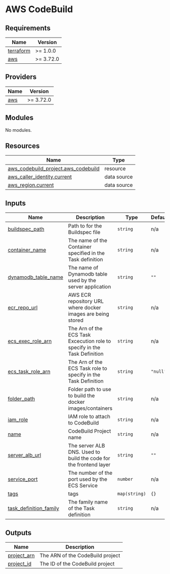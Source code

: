 # AWS CodeBuild

<!-- BEGINNING OF PRE-COMMIT-TERRAFORM DOCS HOOK -->
## Requirements

| Name | Version |
|------|---------|
| <a name="requirement_terraform"></a> [terraform](#requirement\_terraform) | >= 1.0.0 |
| <a name="requirement_aws"></a> [aws](#requirement\_aws) | >= 3.72.0 |

## Providers

| Name | Version |
|------|---------|
| <a name="provider_aws"></a> [aws](#provider\_aws) | >= 3.72.0 |

## Modules

No modules.

## Resources

| Name | Type |
|------|------|
| [aws_codebuild_project.aws_codebuild](https://registry.terraform.io/providers/hashicorp/aws/latest/docs/resources/codebuild_project) | resource |
| [aws_caller_identity.current](https://registry.terraform.io/providers/hashicorp/aws/latest/docs/data-sources/caller_identity) | data source |
| [aws_region.current](https://registry.terraform.io/providers/hashicorp/aws/latest/docs/data-sources/region) | data source |

## Inputs

| Name | Description | Type | Default | Required |
|------|-------------|------|---------|:--------:|
| <a name="input_buildspec_path"></a> [buildspec\_path](#input\_buildspec\_path) | Path to for the Buildspec file | `string` | n/a | yes |
| <a name="input_container_name"></a> [container\_name](#input\_container\_name) | The name of the Container specified in the Task definition | `string` | n/a | yes |
| <a name="input_dynamodb_table_name"></a> [dynamodb\_table\_name](#input\_dynamodb\_table\_name) | The name of Dynamodb table used by the server application | `string` | `""` | no |
| <a name="input_ecr_repo_url"></a> [ecr\_repo\_url](#input\_ecr\_repo\_url) | AWS ECR repository URL where docker images are being stored | `string` | n/a | yes |
| <a name="input_ecs_exec_role_arn"></a> [ecs\_exec\_role\_arn](#input\_ecs\_exec\_role\_arn) | The Arn of the ECS Task Excecution role to specify in the Task Definition | `string` | n/a | yes |
| <a name="input_ecs_task_role_arn"></a> [ecs\_task\_role\_arn](#input\_ecs\_task\_role\_arn) | The Arn of the ECS Task role to specify in the Task Definition | `string` | `"null"` | no |
| <a name="input_folder_path"></a> [folder\_path](#input\_folder\_path) | Folder path to use to build the docker images/containers | `string` | n/a | yes |
| <a name="input_iam_role"></a> [iam\_role](#input\_iam\_role) | IAM role to attach to CodeBuild | `string` | n/a | yes |
| <a name="input_name"></a> [name](#input\_name) | CodeBuild Project name | `string` | n/a | yes |
| <a name="input_server_alb_url"></a> [server\_alb\_url](#input\_server\_alb\_url) | The server ALB DNS. Used to build the code for the frontend layer | `string` | `""` | no |
| <a name="input_service_port"></a> [service\_port](#input\_service\_port) | The number of the port used by the ECS Service | `number` | n/a | yes |
| <a name="input_tags"></a> [tags](#input\_tags) | tags | `map(string)` | `{}` | no |
| <a name="input_task_definition_family"></a> [task\_definition\_family](#input\_task\_definition\_family) | The family name of the Task definition | `string` | n/a | yes |

## Outputs

| Name | Description |
|------|-------------|
| <a name="output_project_arn"></a> [project\_arn](#output\_project\_arn) | The ARN of the CodeBuild project |
| <a name="output_project_id"></a> [project\_id](#output\_project\_id) | The ID of the CodeBuild project |
<!-- END OF PRE-COMMIT-TERRAFORM DOCS HOOK -->
